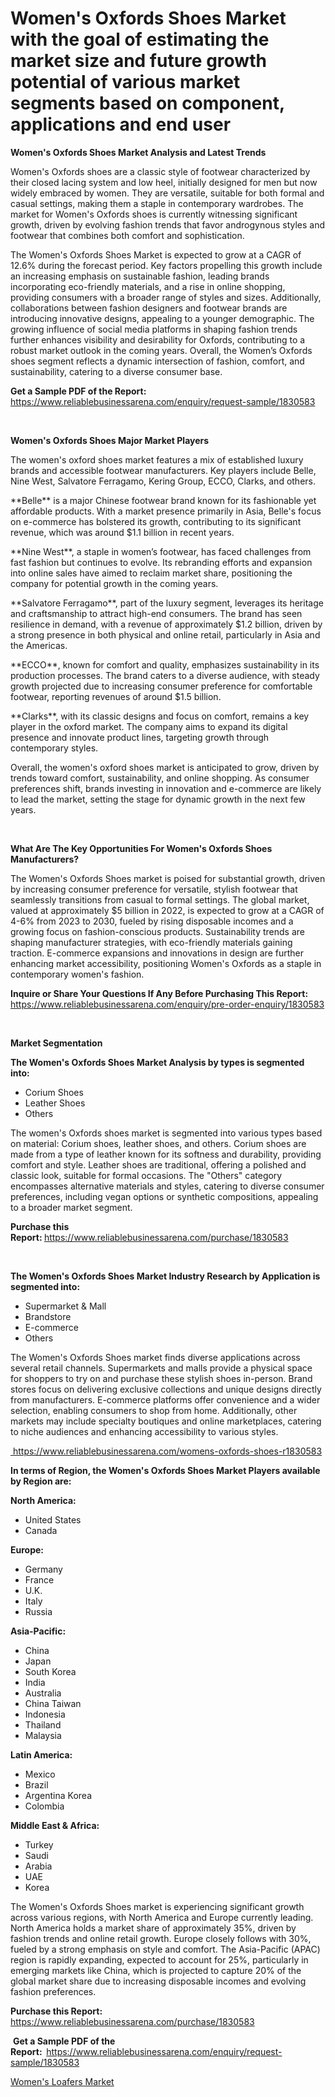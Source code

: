 <p><h1>Women's Oxfords Shoes Market with the goal of estimating the market size and future growth potential of various market segments based on component, applications and end user</h1></p><p><strong>Women's Oxfords Shoes Market Analysis and Latest Trends</strong></p>
<p><p>Women's Oxfords shoes are a classic style of footwear characterized by their closed lacing system and low heel, initially designed for men but now widely embraced by women. They are versatile, suitable for both formal and casual settings, making them a staple in contemporary wardrobes. The market for Women's Oxfords shoes is currently witnessing significant growth, driven by evolving fashion trends that favor androgynous styles and footwear that combines both comfort and sophistication.</p><p>The Women's Oxfords Shoes Market is expected to grow at a CAGR of 12.6% during the forecast period. Key factors propelling this growth include an increasing emphasis on sustainable fashion, leading brands incorporating eco-friendly materials, and a rise in online shopping, providing consumers with a broader range of styles and sizes. Additionally, collaborations between fashion designers and footwear brands are introducing innovative designs, appealing to a younger demographic. The growing influence of social media platforms in shaping fashion trends further enhances visibility and desirability for Oxfords, contributing to a robust market outlook in the coming years. Overall, the Women’s Oxfords shoes segment reflects a dynamic intersection of fashion, comfort, and sustainability, catering to a diverse consumer base.</p></p>
<p><strong>Get a Sample PDF of the Report:&nbsp;</strong> <a href="https://www.reliablebusinessarena.com/enquiry/request-sample/1830583?utm_campaign=1943&utm_medium=2&utm_source=Github&utm_content=ia&utm_term=07022025&utm_id=womens-oxfords-shoes">https://www.reliablebusinessarena.com/enquiry/request-sample/1830583</a></p>
<p>&nbsp;</p>
<p><strong>Women's Oxfords Shoes Major Market Players</strong></p>
<p><p>The women's oxford shoes market features a mix of established luxury brands and accessible footwear manufacturers. Key players include Belle, Nine West, Salvatore Ferragamo, Kering Group, ECCO, Clarks, and others.</p><p>**Belle** is a major Chinese footwear brand known for its fashionable yet affordable products. With a market presence primarily in Asia, Belle's focus on e-commerce has bolstered its growth, contributing to its significant revenue, which was around $1.1 billion in recent years.</p><p>**Nine West**, a staple in women’s footwear, has faced challenges from fast fashion but continues to evolve. Its rebranding efforts and expansion into online sales have aimed to reclaim market share, positioning the company for potential growth in the coming years.</p><p>**Salvatore Ferragamo**, part of the luxury segment, leverages its heritage and craftsmanship to attract high-end consumers. The brand has seen resilience in demand, with a revenue of approximately $1.2 billion, driven by a strong presence in both physical and online retail, particularly in Asia and the Americas.</p><p>**ECCO**, known for comfort and quality, emphasizes sustainability in its production processes. The brand caters to a diverse audience, with steady growth projected due to increasing consumer preference for comfortable footwear, reporting revenues of around $1.5 billion.</p><p>**Clarks**, with its classic designs and focus on comfort, remains a key player in the oxford market. The company aims to expand its digital presence and innovate product lines, targeting growth through contemporary styles.</p><p>Overall, the women's oxford shoes market is anticipated to grow, driven by trends toward comfort, sustainability, and online shopping. As consumer preferences shift, brands investing in innovation and e-commerce are likely to lead the market, setting the stage for dynamic growth in the next few years.</p></p>
<p>&nbsp;</p>
<p><strong>What Are The Key Opportunities For Women's Oxfords Shoes Manufacturers?</strong></p>
<p><p>The Women's Oxfords Shoes market is poised for substantial growth, driven by increasing consumer preference for versatile, stylish footwear that seamlessly transitions from casual to formal settings. The global market, valued at approximately $5 billion in 2022, is expected to grow at a CAGR of 4-6% from 2023 to 2030, fueled by rising disposable incomes and a growing focus on fashion-conscious products. Sustainability trends are shaping manufacturer strategies, with eco-friendly materials gaining traction. E-commerce expansions and innovations in design are further enhancing market accessibility, positioning Women's Oxfords as a staple in contemporary women's fashion.</p></p>
<p><strong>Inquire or Share Your Questions If Any Before Purchasing This Report:</strong> <a href="https://www.reliablebusinessarena.com/enquiry/pre-order-enquiry/1830583?utm_campaign=1943&utm_medium=2&utm_source=Github&utm_content=ia&utm_term=07022025&utm_id=womens-oxfords-shoes">https://www.reliablebusinessarena.com/enquiry/pre-order-enquiry/1830583</a></p>
<p>&nbsp;</p>
<p><strong>Market Segmentation</strong></p>
<p><strong>The Women's Oxfords Shoes Market Analysis by types is segmented into:</strong></p>
<p><ul><li>Corium Shoes</li><li>Leather Shoes</li><li>Others</li></ul></p>
<p><p>The women's Oxfords shoes market is segmented into various types based on material: Corium shoes, leather shoes, and others. Corium shoes are made from a type of leather known for its softness and durability, providing comfort and style. Leather shoes are traditional, offering a polished and classic look, suitable for formal occasions. The "Others" category encompasses alternative materials and styles, catering to diverse consumer preferences, including vegan options or synthetic compositions, appealing to a broader market segment.</p></p>
<p><strong>Purchase this Report:&nbsp;</strong><a href="https://www.reliablebusinessarena.com/purchase/1830583?utm_campaign=1943&utm_medium=2&utm_source=Github&utm_content=ia&utm_term=07022025&utm_id=womens-oxfords-shoes">https://www.reliablebusinessarena.com/purchase/1830583</a></p>
<p>&nbsp;</p>
<p><strong>The Women's Oxfords Shoes Market Industry Research by Application is segmented into:</strong></p>
<p><ul><li>Supermarket & Mall</li><li>Brandstore</li><li>E-commerce</li><li>Others</li></ul></p>
<p><p>The Women's Oxfords Shoes market finds diverse applications across several retail channels. Supermarkets and malls provide a physical space for shoppers to try on and purchase these stylish shoes in-person. Brand stores focus on delivering exclusive collections and unique designs directly from manufacturers. E-commerce platforms offer convenience and a wider selection, enabling consumers to shop from home. Additionally, other markets may include specialty boutiques and online marketplaces, catering to niche audiences and enhancing accessibility to various styles.</p></p>
<p><a href="https://www.reliablebusinessarena.com/womens-oxfords-shoes-r1830583?utm_campaign=1943&utm_medium=2&utm_source=Github&utm_content=ia&utm_term=07022025&utm_id=womens-oxfords-shoes">&nbsp;https://www.reliablebusinessarena.com/womens-oxfords-shoes-r1830583</a></p>
<p><strong>In terms of Region, the Women's Oxfords Shoes Market Players available by Region are:</strong></p>
<p>
    <p> <strong> North America: </strong>
        <ul>
            <li>United States</li>
            <li>Canada</li>
        </ul>
        </p> 
    <p> <strong> Europe: </strong>
        <ul>
            <li>Germany</li>
            <li>France</li>
            <li>U.K.</li>
            <li>Italy</li>
            <li>Russia</li>
        </ul>
        </p> 
    <p> <strong> Asia-Pacific: </strong>
        <ul>
            <li>China</li>
            <li>Japan</li>
            <li>South Korea</li>
            <li>India</li>
            <li>Australia</li>
            <li>China Taiwan</li>
            <li>Indonesia</li>
            <li>Thailand</li>
            <li>Malaysia</li>
        </ul>
        </p> 
    <p> <strong> Latin America: </strong>
        <ul>
            <li>Mexico</li>
            <li>Brazil</li>
            <li>Argentina Korea</li>
            <li>Colombia</li>
        </ul>
        </p> 
    <p> <strong> Middle East & Africa: </strong>
        <ul>
            <li>Turkey</li>
            <li>Saudi</li>
            <li>Arabia</li>
            <li>UAE</li>
            <li>Korea</li>
        </ul>
    </p>
    </p>
<p><p>The Women's Oxfords Shoes market is experiencing significant growth across various regions, with North America and Europe currently leading. North America holds a market share of approximately 35%, driven by fashion trends and online retail growth. Europe closely follows with 30%, fueled by a strong emphasis on style and comfort. The Asia-Pacific (APAC) region is rapidly expanding, expected to account for 25%, particularly in emerging markets like China, which is projected to capture 20% of the global market share due to increasing disposable incomes and evolving fashion preferences.</p></p>
<p><strong>Purchase this Report: </strong><a href="https://www.reliablebusinessarena.com/purchase/1830583?utm_campaign=1943&utm_medium=2&utm_source=Github&utm_content=ia&utm_term=07022025&utm_id=womens-oxfords-shoes">https://www.reliablebusinessarena.com/purchase/1830583</a></p>
<p>&nbsp;<strong>Get a Sample PDF of the Report:&nbsp;&nbsp;</strong><a href="https://www.reliablebusinessarena.com/enquiry/request-sample/1830583?utm_campaign=1943&utm_medium=2&utm_source=Github&utm_content=ia&utm_term=07022025&utm_id=womens-oxfords-shoes">https://www.reliablebusinessarena.com/enquiry/request-sample/1830583</a></p>
<p><strong></strong></p>
<p><p><a href="https://github.com/JakirUddin511/Market-Research-Report-List-1/blob/main/womens-loafers-market.md?utm_campaign=1943&utm_medium=2&utm_source=Github&utm_content=ia&utm_term=07022025&utm_id=womens-oxfords-shoes">Women's Loafers Market</a></p></p>